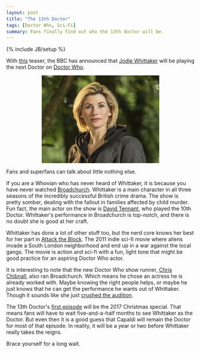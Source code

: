 ```yaml
---
layout: post
title: "The 13th Doctor"
tags: [Doctor Who, Sci-Fi]
summary: Fans finally find out who the 13th doctor will be.
---
```

{% include JB/setup %}

With [this](https://www.youtube.com/watch?v=q1IczjLYCIM) teaser, the BBC has announced that [Jodie Whittaker](http://www.imdb.com/name/nm2092886/) will be playing the next Doctor on [Doctor Who](http://antineutrino.net/tags.html#Doctor%20Who-ref).

<img alt="Jodie Whittaker via BBC" src="/assets/images/whittaker.png" style="display: block;margin: 0 auto;"/>

Fans and superfans can talk about little nothing else.

If you are a Whovian who has never heard of Whittaker, it is because you have never watched [Broadchurch](http://www.imdb.com/title/tt2249364/). Whittaker is a main character in all three seasons of the incredibly successful British crime drama. The show is pretty somber, dealing with the fallout in families affected by child murder. Fun fact, the main actor on the show is [David Tennant](https://en.wikipedia.org/wiki/David_Tennant), who played the 10th Doctor. Whittaker's performance in Broadchurch is top-notch, and there is no doubt she is good at her craft.

Whittaker has done a lot of other stuff too, but the nerd core knows her best for her part in [Attack the Block](http://www.imdb.com/title/tt1478964/). The 2011 indie sci-fi movie where aliens invade a South London neighborhood and end up in a war against the local gangs. The movie is action and sci-fi with a fun, light tone that might be good practice for an aspiring Doctor Who actor.

It is interesting to note that the new Doctor Who show runner, [Chris Chibnall](https://en.wikipedia.org/wiki/Chris_Chibnall), also ran Broadchurch. Which means he chose an actress he is already worked with. Maybe knowing the right people helps, or maybe he just knows that he can get the performance he wants out of Whittaker. Though it sounds like she just [crushed the audition](https://www.theguardian.com/tv-and-radio/2017/jul/16/doctor-who-jodie-whittaker-announced-13th-doctor).

The 13th Doctor's [first episode](http://www.imdb.com/title/tt6968542/) will be the 2017 Christmas special. That means fans will have to wait five-and-a-half months to see Whittaker as the Doctor. But even then it is a good guess that Capaldi will remain the Doctor for most of that episode. In reality, it will be a year or two before Whittaker really takes the reigns.

Brace yourself for a long wait.
